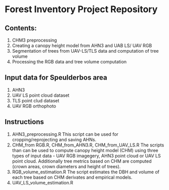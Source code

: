 # Forest Inventory Project Repository

## Contents:
1. CHM3 preprocessing
2. Creating a canopy height model from AHN3 and UAB LS/ UAV RGB
3. Segmentation of trees from UAV-LS/TLS data and computation of tree volume
4. Processing the RGB data and tree volume computation

## Input data for Speulderbos area
1. AHN3
2. UAV LS point cloud dataset
3. TLS point clud dataset
4. UAV RGB orthophoto

## Instructions
1. AHN3_preprocessing.R 
  This script can be used for cropping/reprojecting and saving AHNs.
2. CHM_from RGB.R, CHM_from_AHN3.R, CHM_from_UAV_LS.R
  The scripts than can be used to compute canopy height model (CHM) using three types of input data - UAV RGB imagegery, AHN3 point cloud   or UAV LS point cloud. Additionally tree metrics based on CHM are computed (crown areas, crown diameters and height of trees).
3. RGB_volume_estimation.R
  The script estimates the DBH and volume of each tree based on CHM derivates and empirical models.
4. UAV_LS_volume_estimation.R
